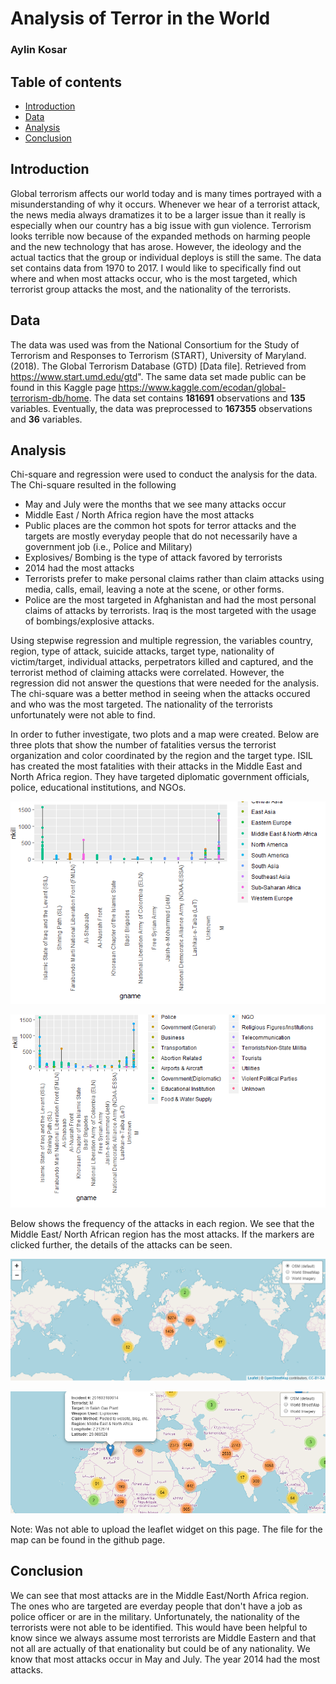 # Analysis of Terror in the World
### Aylin Kosar

## Table of contents

- [Introduction](#Introduction)
- [Data](#Data)
- [Analysis](#Analysis)
- [Conclusion](#Conclusion)


## Introduction

Global terrorism affects our world today and is many times portrayed with a misunderstanding of why it occurs. Whenever we hear of a terrorist attack, the news media always dramatizes it to be a larger issue than it really is especially when our country has a big issue with gun violence. Terrorism looks terrible now because of the expanded methods on harming people and the new technology that has arose. However, the ideology and the actual tactics that the group or individual deploys is still the same. The data set contains data from 1970 to 2017. I would like to specifically find out where and when most attacks occur, who is the most targeted, which terrorist group attacks the most, and the nationality of the terrorists. 


## Data 

The data was used was from the National Consortium for the Study of Terrorism and Responses to Terrorism (START), University of Maryland. (2018). The Global Terrorism Database (GTD) [Data file]. Retrieved from https://www.start.umd.edu/gtd". The same data set made public can be found in this Kaggle page https://www.kaggle.com/ecodan/global-terrorism-db/home. The data set contains **181691** observations and **135** variables. Eventually, the data was preprocessed to **167355** observations and **36** variables. 

## Analysis

Chi-square and regression were used to conduct the analysis for the data. The Chi-square resulted in the following

+ May and July were the months that we see many attacks occur
+ Middle East / North Africa region have the most attacks
+ Public places are the common hot spots for terror attacks and the targets are mostly everyday people that do not necessarily have a government job (i.e., Police and   Military)
+ Explosives/ Bombing is the type of attack favored by terrorists
+ 2014 had the most attacks
+ Terrorists prefer to make personal claims rather than claim attacks using media, calls, email, leaving a note at the scene, or other     forms.
+ Police are the most targeted in Afghanistan and had the most personal claims of attacks by terrorists. Iraq is the most targeted with the usage of bombings/explosive attacks.

Using stepwise regression and multiple regression, the variables country, region, type of attack, suicide attacks, target type, nationality of victim/target, individual attacks, perpetrators killed and captured, and the terrorist method of claiming attacks were correlated. However, the regression did not answer the questions that were needed for the analysis. The chi-square was a better method in seeing when the attacks occured and who was the most targeted. The nationality of the terrorists unfortunately were not able to find.

In order to futher investigate, two plots and a map were created. Below are three plots that show the number of fatalities versus the terrorist organization and color coordinated by the region and the target type. ISIL has created the most fatalities with their attacks in the Middle East and North Africa region. They have targeted diplomatic government officials, police, educational institutions, and NGOs.

![plot1](https://github.com/aylinko/globalterrorism/blob/master/Plot%201.PNG)

![plot2](https://github.com/aylinko/globalterrorism/blob/master/plot2.PNG)

Below shows the frequency of the attacks in each region. We see that the Middle East/ North African region has the most attacks. If the markers are clicked further, the details of the attacks can be seen. 

![Map1](https://github.com/aylinko/globalterrorism/blob/master/Map%201.PNG)

![Map2](https://github.com/aylinko/globalterrorism/blob/master/Map2.PNG)

Note: Was not able to upload the leaflet widget on this page. The file for the map can be found in the github page.

## Conclusion 

We can see that most attacks are in the Middle East/North Africa region. The ones who are targeted are everday people that don't have a job as police officer or are in the military. Unfortunately, the nationality of the terrorists were not able to be identified. This would have been helpful to know since we always assume most terrorists are Middle Eastern and that not all are actually of that enationality but could be of any nationality. We know that most attacks occur in May and July. The year 2014 had the most attacks.
